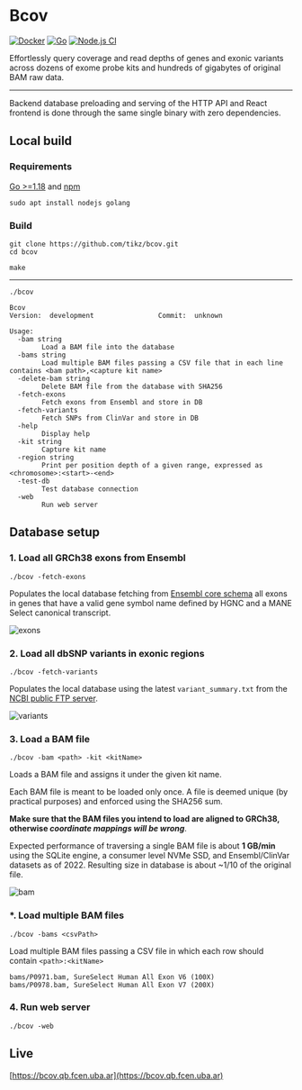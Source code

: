 # Bcov

[![Docker](https://github.com/tikz/bcov/actions/workflows/docker-publish.yml/badge.svg)](https://github.com/tikz/bcov/actions/workflows/docker-publish.yml)
[![Go](https://github.com/tikz/bcov/actions/workflows/go.yml/badge.svg)](https://github.com/tikz/bcov/actions/workflows/go.yml)
[![Node.js CI](https://github.com/tikz/bcov/actions/workflows/node.js.yml/badge.svg)](https://github.com/tikz/bcov/actions/workflows/node.js.yml)

Effortlessly query coverage and read depths of genes and exonic variants across dozens of exome probe kits and hundreds of gigabytes of original BAM raw data.

---

Backend database preloading and serving of the HTTP API and React frontend is done through the same single binary with zero dependencies.

## Local build

### Requirements

[Go >=1.18](https://go.dev/doc/install) and [npm](https://nodejs.org/en/download/)

```
sudo apt install nodejs golang
```

### Build

```
git clone https://github.com/tikz/bcov.git
cd bcov

make
```

---

```
./bcov

Bcov
Version:  development                Commit:  unknown

Usage:
  -bam string
        Load a BAM file into the database
  -bams string
        Load multiple BAM files passing a CSV file that in each line contains <bam path>,<capture kit name>
  -delete-bam string
        Delete BAM file from the database with SHA256
  -fetch-exons
        Fetch exons from Ensembl and store in DB
  -fetch-variants
        Fetch SNPs from ClinVar and store in DB
  -help
        Display help
  -kit string
        Capture kit name
  -region string
        Print per position depth of a given range, expressed as <chromosome>:<start>-<end>
  -test-db
        Test database connection
  -web
        Run web server
```

## Database setup

### 1. Load all GRCh38 exons from Ensembl

`./bcov -fetch-exons`

Populates the local database fetching from [Ensembl core schema](https://www.ensembl.org/info/docs/api/core/core_schema.html) all exons in genes that have a valid gene symbol name defined by HGNC and a MANE Select canonical transcript.

![exons](https://i.imgur.com/Jpr8k6s.gif)

### 2. Load all dbSNP variants in exonic regions

`./bcov -fetch-variants`

Populates the local database using the latest `variant_summary.txt` from the [NCBI public FTP server](https://ftp.ncbi.nlm.nih.gov/pub/clinvar/tab_delimited/variant_summary.txt.gz).

![variants](https://i.imgur.com/Kn34LXE.gif)

### 3. Load a BAM file

`./bcov -bam <path> -kit <kitName>`

Loads a BAM file and assigns it under the given kit name.

Each BAM file is meant to be loaded only once.
A file is deemed unique (by practical purposes) and enforced using the SHA256 sum.

**Make sure that the BAM files you intend to load are aligned to GRCh38, otherwise _coordinate mappings will be wrong_**.

Expected performance of traversing a single BAM file is about **1 GB/min** using the SQLite engine, a consumer level NVMe SSD, and Ensembl/ClinVar datasets as of 2022. Resulting size in database is about ~1/10 of the original file.

![bam](https://i.imgur.com/C2demhB.gif)

### \*. Load multiple BAM files

`./bcov -bams <csvPath>`

Load multiple BAM files passing a CSV file in which each row should contain `<path>:<kitName>`

```
bams/P0971.bam, SureSelect Human All Exon V6 (100X)
bams/P0978.bam, SureSelect Human All Exon V7 (200X)
```

### 4. Run web server

`./bcov -web`

## Live

[https://bcov.qb.fcen.uba.ar](https://bcov.qb.fcen.uba.ar)
